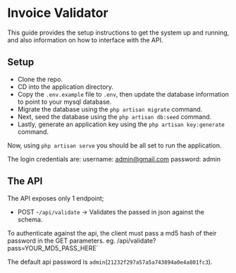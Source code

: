 # Invoice Validator

This guide provides the setup instructions to get the system up and running, and also information on how to interface with the API.

## Setup

- Clone the repo.
- CD into the application directory.
- Copy the `.env.example` file to `.env`, then update the database information to point to your mysql database. 
- Migrate the database using the `php artisan migrate` command. 
- Next, seed the database using the `php artisan db:seed` command. 
- Lastly, generate an application key using the `php artisan key:generate` command.

Now, using `php artisan serve` you should be all set to run the application.

The login credentials are:
username: admin@gmail.com 
password: admin

## The API

The API exposes only 1 endpoint;
- POST -`/api/validate` -> Validates the passed in json against the schema.  

To authenticate against the api, the client must pass a md5 hash of their password in the GET parameters. eg. /api/validate?pass=YOUR_MD5_PASS_HERE`

The default api password is `admin`(`21232f297a57a5a743894a0e4a801fc3`).